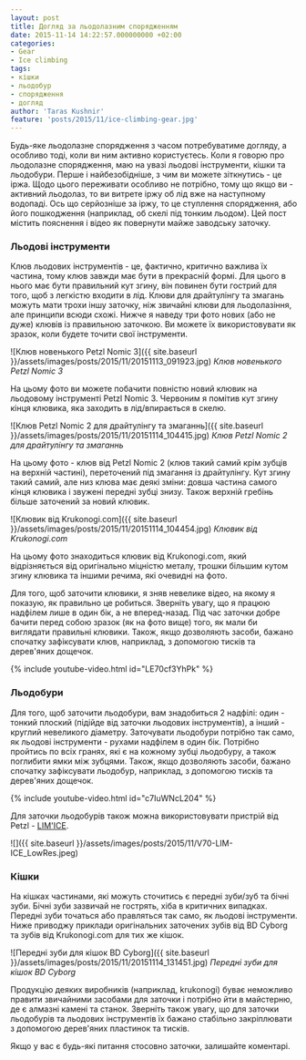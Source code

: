 ```yaml
---
layout: post
title: Догляд за льодолазним спорядженням
date: 2015-11-14 14:22:57.000000000 +02:00
categories:
- Gear
- Ice climbing
tags:
- кішки
- льодобур
- спорядження
- догляд
author: 'Taras Kushnir'
feature: 'posts/2015/11/ice-climbing-gear.jpg'
---
```


Будь-яке льодолазне спорядження з часом потребуватиме догляду, а особливо тоді, коли ви ним активно користуєтесь. Коли я говорю про льодолазне спорядження, маю на увазі льодові інструменти, кішки та льодобури. Перше і найбезобідніше, з чим ви можете зіткнутись - це іржа. Щодо цього переживати особливо не потрібно, тому що якщо ви - активний льодолаз, то ви витрете іржу об лід вже на наступному водопаді. Ось що серйозніше за іржу, то це ступлення спорядження, або його пошкодження (наприклад, об скелі під тонким льодом). Цей пост містить пояснення і відео як повернути майже заводську заточку.

<!--more-->

### Льодові інструменти

Клюв льодових інструментів - це, фактично, критично важлива їх частина, тому клюв завжди має бути в прекрасній формі. Для цього в нього має бути правильний кут згину, він повинен бути гострий для того, щоб з легкістю входити в лід. Клюви для драйтулінгу та змагань можуть мати трохи іншу заточку, ніж звичайні клюви для льодолазіння, але принципи всюди схожі. Нижче я наведу три фото нових (або не дуже) клювів із правильною заточкою. Ви можете їх використовувати як зразок, коли будете точити свої інструменти.

![Клюв новенького Petzl Nomic 3]({{ site.baseurl }}/assets/images/posts/2015/11/20151113_091923.jpg)
*Клюв новенького Petzl Nomic 3*

На цьому фото ви можете побачити повністю новий клювик на льодовому інструменті Petzl Nomic 3. Червоним я помітив кут згину кінця клювика, яка заходить в лід/впирається в скелю.

![Клюв Petzl Nomic 2 для драйтулінгу та змаганнь]({{ site.baseurl }}/assets/images/posts/2015/11/20151114_104415.jpg)
*Клюв Petzl Nomic 2 для драйтулінгу та змаганнь*

На цьому фото - клюв від Petzl Nomic 2 (клюв такий самий крім зубців на верхній частині), переточений під змагання із драйтулінгу. Кут згину такий самий, але низ клюва має деякі зміни: довша частина самого кінця клювика і звужені передні зубці знизу. Також верхній гребінь більше заточений за новий клювик.

![Клювик від Krukonogi.com]({{ site.baseurl }}/assets/images/posts/2015/11/20151114_104454.jpg)
*Клювик від Krukonogi.com*

На цьому фото знаходиться клювик від Krukonogi.com, який відрізняється від оригінально міцністю металу, трошки більшим кутом згину клювика та іншими речима, які очевидні на фото.

Для того, щоб заточити клювики, я зняв невелике відео, на якому я показую, як правильно це робиться. Зверніть увагу, що я працюю надфілем лише в один бік, а не вперед-назад. Під час заточки добре бачити перед собою зразок (як на фото вище) того, як мали би виглядати правильні клювики. Також, якщо дозволяють засоби, бажано спочатку зафіксувати клюв, наприклад, з допомогою тисків та дерев'яних дощечок.

{% include youtube-video.html id="LE70cf3YhPk" %}

### Льодобури

Для того, щоб заточити льодобури, вам знадобиться 2 надфілі: один - тонкий плоский (підійде від заточки льодових інструментів), а інший - круглий невеликого діаметру. Заточувати льодобури потрібно так само, як льодові інструменти - рухами надфілем в один бік. Потрібно пройтись по всіх гранях, які є на кожному зубці льодобуру, а також поглибити ямки між зубцями. Також, якщо дозволяють засоби, бажано спочатку зафіксувати льодобур, наприклад, з допомогою тисків та дерев'яних дощечок.

{% include youtube-video.html id="c7IuWNcL204" %}

Для заточки льодобурів також можна використовувати пристрій від Petzl - [LIM'ICE](http://www.petzl.com/en/Sport/Anchors/LIM-ICE?l=INT).

![]({{ site.baseurl }}/assets/images/posts/2015/11/V70-LIM-ICE_LowRes.jpeg)

### Кішки

На кішках частинами, які можуть сточитись є передні зуби/зуб та бічні зуби. Бічні зуби зазвичай не гострять, хіба в критичних випадках. Передні зуби точаться або правляться так само, як льодові інструменти. Ниже приводжу приклади оригінальних заточених зубів від BD Cyborg та зубів від Krukonogi.com для тих же кішок.

![Передні зуби для кішок BD Cyborg]({{ site.baseurl }}/assets/images/posts/2015/11/20151114_131451.jpg)
*Передні зуби для кішок BD Cyborg*

Продукцію деяких виробників (наприклад, krukonogi) буває неможливо правити звичайними засобами для заточки і потрібно йти в майстерню, де є алмазні камені та станок. Зверніть також увагу, що для заточки льодобурів та льодових інструментів їх бажано стабільно закріплювати з допомогою дерев'яних пластинок та тисків.

Якщо у вас є будь-які питання стосовно заточки, залишайте коментарі.
